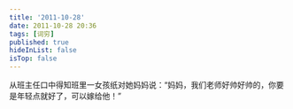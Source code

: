 ```yaml
---
title: '2011-10-28'
date: 2011-10-28 20:36
tags: [词穷]
published: true
hideInList: false
isTop: false
---
```

从班主任口中得知班里一女孩纸对她妈妈说：“妈妈，我们老师好帅好帅的，你要是年轻点就好了，可以嫁给他！” 